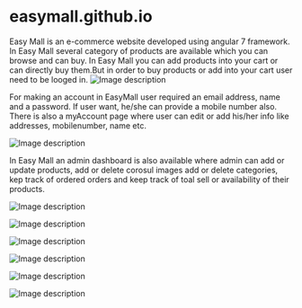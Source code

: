 # easymall.github.io
Easy Mall is an e-commerce website developed using angular 7 framework.
In Easy Mall several category of products are available which you can browse and can buy.
In Easy Mall you can add products into your cart or can directly buy them.But in order to buy products 
or add into your cart user need to be looged in.
![Image description](https://github.com/Navneet-chaurasia/easymall.github.io/blob/master/easymall%20images/Screenshot_20200329_104713_com.huawei.himovie.overseas.jpg)


For making an account in EasyMall user required an email address, name and a password.
If user want, he/she can provide a mobile number also.
There is also a myAccount page where user can edit or add his/her info like addresses, mobilenumber, name etc.

![Image description](https://github.com/Navneet-chaurasia/easymall.github.io/blob/master/easymall%20images/Screenshot_20200329_104726_com.huawei.himovie.overseas.jpg)

In Easy Mall an admin dashboard is also available where admin can add or update products, add or delete corosul images
add or delete categories, kep track of ordered orders and keep track of toal sell or availability of their products.


![Image description](https://github.com/Navneet-chaurasia/easymall.github.io/blob/master/easymall%20images/Screenshot_20200329_104733_com.huawei.himovie.overseas.jpg)

![Image description](https://github.com/Navneet-chaurasia/easymall.github.io/blob/master/easymall%20images/Screenshot_20200329_104743_com.huawei.himovie.overseas.jpg)


![Image description](https://github.com/Navneet-chaurasia/easymall.github.io/blob/master/easymall%20images/Screenshot_20200329_104749_com.huawei.himovie.overseas.jpg)


![Image description](https://github.com/Navneet-chaurasia/easymall.github.io/blob/master/easymall%20images/Screenshot_20200329_104800_com.huawei.himovie.overseas.jpg)


![Image description](https://github.com/Navneet-chaurasia/easymall.github.io/blob/master/easymall%20images/Screenshot_20200329_104823_com.huawei.himovie.overseas.jpg)



![Image description](https://github.com/Navneet-chaurasia/easymall.github.io/blob/master/easymall%20images/Screenshot_20200329_104846_com.huawei.himovie.overseas.jpg)



